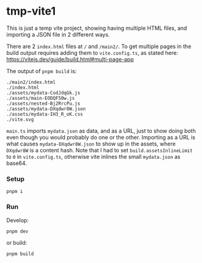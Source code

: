 # tmp-vite1

This is just a temp vite project, showing having multiple HTML files, and importing a JSON file in 2
different ways.

There are 2 `index.html` files at `/` and `/main2/`. To get multiple pages in the build output
requires adding them to `vite.config.ts`, as stated here:
https://vitejs.dev/guide/build.html#multi-page-app

The output of `pnpm build` is:

```
./main2/index.html
./index.html
./assets/mydata-CodJdqGk.js
./assets/main-EODQF50w.js
./assets/nested-Bj2RrcPu.js
./assets/mydata-DXqdwr8W.json
./assets/mydata-IH3_R_oK.css
./vite.svg
```

`main.ts` imports `mydata.json` as data, and as a URL, just to show doing both even though you would
probably do one or the other. Importing as a URL is what causes `mydata-DXqdwr8W.json` to show up in
the assets, where `DXqdwr8W` is a content hash. Note that I had to set `build.assetsInlineLimit` to
`0` in `vite.config.ts`, otherwise vite inlines the small `mydata.json` as base64.

### Setup

```
pnpm i
```

### Run

Develop:
```
pnpm dev
```

or build:
```
pnpm build
```
